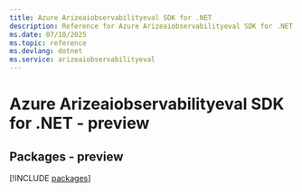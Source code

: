 ```yaml
---
title: Azure Arizeaiobservabilityeval SDK for .NET
description: Reference for Azure Arizeaiobservabilityeval SDK for .NET
ms.date: 07/10/2025
ms.topic: reference
ms.devlang: dotnet
ms.service: arizeaiobservabilityeval
---
```

# Azure Arizeaiobservabilityeval SDK for .NET - preview
## Packages - preview
[!INCLUDE [packages](arizeaiobservabilityeval-index.md)]